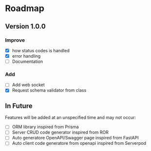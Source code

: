 # Roadmap

## Version 1.0.0

### Improve
- [x] how status codes is handled
- [x] error handling
- [ ] Documentation

### Add
- [ ] Add web socket
- [x] Request schema validator from class

## In Future
Features will be added at an unspecified time and may not occur:

- [ ] ORM library inspired from Prisma
- [ ] Server CRUD code generator inspired from ROR
- [ ] Auto generatore OpenAPI/Swagger page inspired from FastAPI
- [ ] Auto client code generatore from openapi inspired from Serverpod